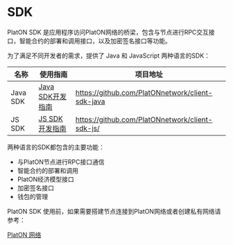 # SDK

PlatON SDK 是应用程序访问PlatON网络的桥梁，包含与节点进行RPC交互接口，智能合约的部署和调用接口，以及加密签名接口等功能。

为了满足不同开发者的需求，提供了 Java 和 JavaScript 两种语言的SDK：

| 名称     | 使用指南                                                     | 项目地址                                         |
| -------- | ------------------------------------------------------------ | ------------------------------------------------ |
| Java SDK | [Java SDK开发指南](/zh-cn/Development/[Chinese-Simplified]-Java-SDK.md) | https://github.com/PlatONnetwork/client-sdk-java |
| JS SDK   | [JS SDK开发指南](/zh-cn/Development/[Chinese-Simplified]-JS-SDK.md) | https://github.com/PlatONnetwork/client-sdk-js/  |

两种语言的SDK都包含的主要功能：

* 与PlatON节点进行RPC接口通信
* 智能合约的部署和调用
* PlatON经济模型接口
* 加密签名接口
* 钱包的管理

PlatON SDK 使用前，如果需要搭建节点连接到PlatON网络或者创建私有网络请参考：

[PlatON 网络](/zh-cn/Network/)